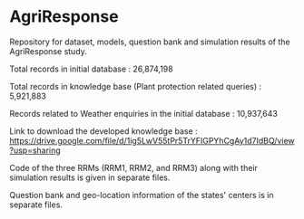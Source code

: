 # AgriResponse
Repository for dataset, models, question bank and simulation results of the AgriResponse study.

Total records in initial database : 26,874,198

Total records in knowledge base (Plant protection related queries) : 5,921,883

Records related to Weather enquiries in the initial database : 10,937,643

Link to download the developed knowledge base : https://drive.google.com/file/d/1ig5LwV55tPr5TrYFIGPYhCgAy1d7IdBQ/view?usp=sharing

Code of the three RRMs (RRM1, RRM2, and RRM3) along with their simulation results is given in separate files.

Question bank and geo-location information of the states' centers is in separate files.
